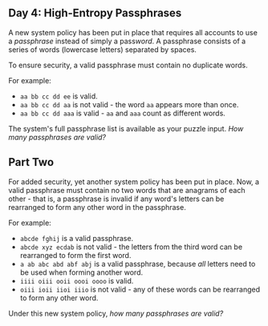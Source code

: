 Day 4: High-Entropy Passphrases
-------------------------------

A new system policy has been put in place that requires all accounts to use a *passphrase* instead of simply a pass*word*. A passphrase consists of a series of words (lowercase letters) separated by spaces.


To ensure security, a valid passphrase must contain no duplicate words.


For example:


* `aa bb cc dd ee` is valid.
* `aa bb cc dd aa` is not valid - the word `aa` appears more than once.
* `aa bb cc dd aaa` is valid - `aa` and `aaa` count as different words.


The system's full passphrase list is available as your puzzle input. *How many passphrases are valid?*


Part Two
--------

For added security, yet another system policy has been put in place. Now, a valid passphrase must contain no two words that are anagrams of each other - that is, a passphrase is invalid if any word's letters can be rearranged to form any other word in the passphrase.


For example:


* `abcde fghij` is a valid passphrase.
* `abcde xyz ecdab` is not valid - the letters from the third word can be rearranged to form the first word.
* `a ab abc abd abf abj` is a valid passphrase, because *all* letters need to be used when forming another word.
* `iiii oiii ooii oooi oooo` is valid.
* `oiii ioii iioi iiio` is not valid - any of these words can be rearranged to form any other word.


Under this new system policy, *how many passphrases are valid?*


